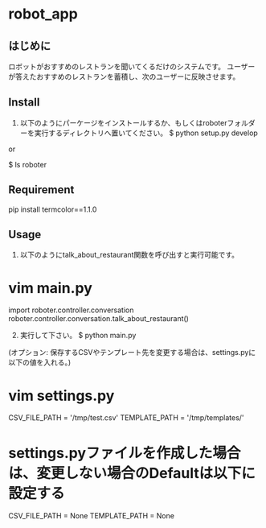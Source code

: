 # robot_app

## はじめに
ロボットがおすすめのレストランを聞いてくるだけのシステムです。
ユーザーが答えたおすすめのレストランを蓄積し、次のユーザーに反映させます。

## Install

1. 以下のようにパーケージをインストールするか、もしくはroboterフォルダーを実行するディレクトリへ置いてください。
$ python setup.py develop

or

$ ls
roboter


## Requirement
pip install termcolor==1.1.0


## Usage

1. 以下のようにtalk_about_restaurant関数を呼び出すと実行可能です。

# vim main.py
import roboter.controller.conversation
roboter.controller.conversation.talk_about_restaurant()

2. 実行して下さい。
$ python main.py

(オプション: 保存するCSVやテンプレート先を変更する場合は、settings.pyに以下の値を入れる。)
# vim settings.py
CSV_FILE_PATH = '/tmp/test.csv'
TEMPLATE_PATH = '/tmp/templates/'

# settings.pyファイルを作成した場合は、変更しない場合のDefaultは以下に設定する
CSV_FILE_PATH = None
TEMPLATE_PATH = None
